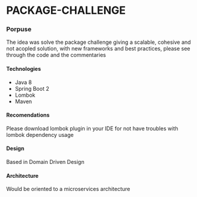 # PACKAGE-CHALLENGE

### Porpuse
The idea was solve the package challenge giving a scalable, cohesive and not acopled solution, with new frameworks and 
best practices, please see through the code and the commentaries

#### Technologies

* Java 8
* Spring Boot 2
* Lombok
* Maven

#### Recomendations
Please download lombok plugin in your IDE for not have troubles with lombok dependency usage

#### Design
Based in Domain Driven Design

#### Architecture
Would be oriented to a microservices architecture


